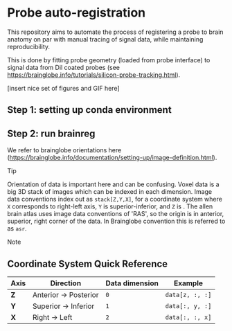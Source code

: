 # Probe auto-registration
This repository aims to automate the process of registering a probe to brain anatomy on par with manual tracing of signal data, while maintaining reproducibility. 

This is done by fitting probe geometry (loaded from probe interface) to signal data from Dil coated probes (see https://brainglobe.info/tutorials/silicon-probe-tracking.html).


[insert nice set of figures and GIF here]

## Step 1: setting up conda environment

## Step 2: run brainreg
We refer to brainglobe orientations here (https://brainglobe.info/documentation/setting-up/image-definition.html).

> [!TIP]
> Orientation of data is important here and can be confusing. Voxel data is a big 3D stack of images which can be indexed in each dimension. Image data conventions index out as `stack[Z,Y,X]`, for a coordinate system where `X` corresponds to right-left axis, `Y` is superior-inferior, and `Z` is . The allen brain atlas uses image data conventions of 'RAS', so the origin is in  anterior, superior, right corner of the data. In Brainglobe convention this is referred to as `asr`.

> [!NOTE]
> ## Coordinate System Quick Reference
> 
> | Axis | Direction | Data dimension | Example |
> |------|-----------|-------------|---------|
> | **Z** | Anterior → Posterior | `0` | `data[z, :, :]` |
> | **Y** | Superior → Inferior | `1` | `data[:, y, :]` |
> | **X** | Right → Left | `2` | `data[:, :, x]` |